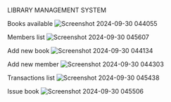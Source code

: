 LIBRARY MANAGEMENT SYSTEM

Books available
![Screenshot 2024-09-30 044055](https://github.com/user-attachments/assets/244b8989-f9fc-4ebb-abe1-c450ea5b48bf)

Members list
![Screenshot 2024-09-30 045607](https://github.com/user-attachments/assets/9a391cec-fff1-4184-857a-baefed0bd166)

Add new book
![Screenshot 2024-09-30 044134](https://github.com/user-attachments/assets/b0d8c15b-8ff0-4bd0-85fe-a258c2a12792)

Add new member
![Screenshot 2024-09-30 044303](https://github.com/user-attachments/assets/965d4def-7efd-41d3-8e4d-e9fc44756027)

Transactions list
![Screenshot 2024-09-30 045438](https://github.com/user-attachments/assets/e0cc4be0-982b-4349-854f-88cb78c55bb7)

Issue book
![Screenshot 2024-09-30 045506](https://github.com/user-attachments/assets/3eab92f4-d97a-4d1d-865a-8078ef874440)
